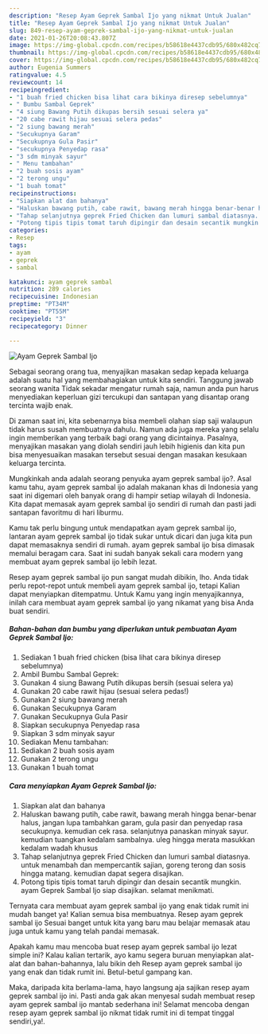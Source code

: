 ```yaml
---
description: "Resep Ayam Geprek Sambal Ijo yang nikmat Untuk Jualan"
title: "Resep Ayam Geprek Sambal Ijo yang nikmat Untuk Jualan"
slug: 849-resep-ayam-geprek-sambal-ijo-yang-nikmat-untuk-jualan
date: 2021-01-26T20:08:43.807Z
image: https://img-global.cpcdn.com/recipes/b58618e4437cdb95/680x482cq70/ayam-geprek-sambal-ijo-foto-resep-utama.jpg
thumbnail: https://img-global.cpcdn.com/recipes/b58618e4437cdb95/680x482cq70/ayam-geprek-sambal-ijo-foto-resep-utama.jpg
cover: https://img-global.cpcdn.com/recipes/b58618e4437cdb95/680x482cq70/ayam-geprek-sambal-ijo-foto-resep-utama.jpg
author: Eugenia Summers
ratingvalue: 4.5
reviewcount: 14
recipeingredient:
- "1 buah fried chicken bisa lihat cara bikinya diresep sebelumnya"
- " Bumbu Sambal Geprek"
- "4 siung Bawang Putih dikupas bersih sesuai selera ya"
- "20 cabe rawit hijau sesuai selera pedas"
- "2 siung bawang merah"
- "Secukupnya Garam"
- "Secukupnya Gula Pasir"
- "secukupnya Penyedap rasa"
- "3 sdm minyak sayur"
- " Menu tambahan"
- "2 buah sosis ayam"
- "2 terong ungu"
- "1 buah tomat"
recipeinstructions:
- "Siapkan alat dan bahanya"
- "Haluskan bawang putih, cabe rawit, bawang merah hingga benar-benar halus, jangan lupa tambahkan garam, gula pasir dan penyedap rasa secukupnya. kemudian cek rasa. selanjutnya panaskan minyak sayur. kemudian tuangkan kedalam sambalnya. uleg hingga merata masukkan kedalam wadah khusus"
- "Tahap selanjutnya geprek Fried Chicken dan lumuri sambal diatasnya. untuk menambah dan mempercantik sajian, goreng terong dan sosis hingga matang. kemudian dapat segera disajikan."
- "Potong tipis tipis tomat taruh dipingir dan desain secantik mungkin. ayam Geprek Sambal Ijo siap disajikan. selamat menikmati."
categories:
- Resep
tags:
- ayam
- geprek
- sambal

katakunci: ayam geprek sambal 
nutrition: 289 calories
recipecuisine: Indonesian
preptime: "PT34M"
cooktime: "PT55M"
recipeyield: "3"
recipecategory: Dinner

---
```



![Ayam Geprek Sambal Ijo](https://img-global.cpcdn.com/recipes/b58618e4437cdb95/680x482cq70/ayam-geprek-sambal-ijo-foto-resep-utama.jpg)

Sebagai seorang orang tua, menyajikan masakan sedap kepada keluarga adalah suatu hal yang membahagiakan untuk kita sendiri. Tanggung jawab seorang  wanita Tidak sekadar mengatur rumah saja, namun anda pun harus menyediakan keperluan gizi tercukupi dan santapan yang disantap orang tercinta wajib enak.

Di zaman  saat ini, kita sebenarnya bisa membeli olahan siap saji walaupun tidak harus susah membuatnya dahulu. Namun ada juga mereka yang selalu ingin memberikan yang terbaik bagi orang yang dicintainya. Pasalnya, menyajikan masakan yang diolah sendiri jauh lebih higienis dan kita pun bisa menyesuaikan masakan tersebut sesuai dengan masakan kesukaan keluarga tercinta. 



Mungkinkah anda adalah seorang penyuka ayam geprek sambal ijo?. Asal kamu tahu, ayam geprek sambal ijo adalah makanan khas di Indonesia yang saat ini digemari oleh banyak orang di hampir setiap wilayah di Indonesia. Kita dapat memasak ayam geprek sambal ijo sendiri di rumah dan pasti jadi santapan favoritmu di hari liburmu.

Kamu tak perlu bingung untuk mendapatkan ayam geprek sambal ijo, lantaran ayam geprek sambal ijo tidak sukar untuk dicari dan juga kita pun dapat memasaknya sendiri di rumah. ayam geprek sambal ijo bisa dimasak memalui beragam cara. Saat ini sudah banyak sekali cara modern yang membuat ayam geprek sambal ijo lebih lezat.

Resep ayam geprek sambal ijo pun sangat mudah dibikin, lho. Anda tidak perlu repot-repot untuk membeli ayam geprek sambal ijo, tetapi Kalian dapat menyiapkan ditempatmu. Untuk Kamu yang ingin menyajikannya, inilah cara membuat ayam geprek sambal ijo yang nikamat yang bisa Anda buat sendiri.

<!--inarticleads1-->

##### Bahan-bahan dan bumbu yang diperlukan untuk pembuatan Ayam Geprek Sambal Ijo:

1. Sediakan 1 buah fried chicken (bisa lihat cara bikinya diresep sebelumnya)
1. Ambil  Bumbu Sambal Geprek:
1. Gunakan 4 siung Bawang Putih dikupas bersih (sesuai selera ya)
1. Gunakan 20 cabe rawit hijau (sesuai selera pedas!)
1. Gunakan 2 siung bawang merah
1. Gunakan Secukupnya Garam
1. Gunakan Secukupnya Gula Pasir
1. Siapkan secukupnya Penyedap rasa
1. Siapkan 3 sdm minyak sayur
1. Sediakan  Menu tambahan:
1. Sediakan 2 buah sosis ayam
1. Gunakan 2 terong ungu
1. Gunakan 1 buah tomat




<!--inarticleads2-->

##### Cara menyiapkan Ayam Geprek Sambal Ijo:

1. Siapkan alat dan bahanya
1. Haluskan bawang putih, cabe rawit, bawang merah hingga benar-benar halus, jangan lupa tambahkan garam, gula pasir dan penyedap rasa secukupnya. kemudian cek rasa. selanjutnya panaskan minyak sayur. kemudian tuangkan kedalam sambalnya. uleg hingga merata masukkan kedalam wadah khusus
1. Tahap selanjutnya geprek Fried Chicken dan lumuri sambal diatasnya. untuk menambah dan mempercantik sajian, goreng terong dan sosis hingga matang. kemudian dapat segera disajikan.
1. Potong tipis tipis tomat taruh dipingir dan desain secantik mungkin. ayam Geprek Sambal Ijo siap disajikan. selamat menikmati.




Ternyata cara membuat ayam geprek sambal ijo yang enak tidak rumit ini mudah banget ya! Kalian semua bisa membuatnya. Resep ayam geprek sambal ijo Sesuai banget untuk kita yang baru mau belajar memasak atau juga untuk kamu yang telah pandai memasak.

Apakah kamu mau mencoba buat resep ayam geprek sambal ijo lezat simple ini? Kalau kalian tertarik, ayo kamu segera buruan menyiapkan alat-alat dan bahan-bahannya, lalu bikin deh Resep ayam geprek sambal ijo yang enak dan tidak rumit ini. Betul-betul gampang kan. 

Maka, daripada kita berlama-lama, hayo langsung aja sajikan resep ayam geprek sambal ijo ini. Pasti anda gak akan menyesal sudah membuat resep ayam geprek sambal ijo mantab sederhana ini! Selamat mencoba dengan resep ayam geprek sambal ijo nikmat tidak rumit ini di tempat tinggal sendiri,ya!.

